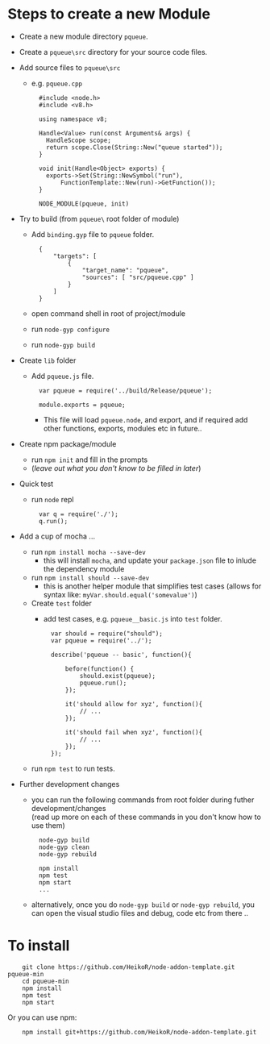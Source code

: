 
# Steps to create a new Module

- Create a new module directory `pqueue`.
- Create a `pqueue\src` directory for your source code files.
- Add source files to `pqueue\src`
	- e.g. `pqueue.cpp`

			#include <node.h>
			#include <v8.h>

			using namespace v8;

			Handle<Value> run(const Arguments& args) {
			  HandleScope scope;
			  return scope.Close(String::New("queue started"));
			}

			void init(Handle<Object> exports) {
			  exports->Set(String::NewSymbol("run"),
			      FunctionTemplate::New(run)->GetFunction());
			}

			NODE_MODULE(pqueue, init)

- Try to build (from `pqueue\` root folder of module)
	- Add `binding.gyp` file to `pqueue` folder. 

			{
				"targets": [
					{
						"target_name": "pqueue",
						"sources": [ "src/pqueue.cpp" ]
					}
				]
			}

	- open command shell in root of project/module
	- run `node-gyp configure`
	- run `node-gyp build`
- Create `lib` folder
	- Add `pqueue.js` file.

			var pqueue = require('../build/Release/pqueue');

			module.exports = pqueue;

		- This file will load `pqueue.node`, and export, and if required add other functions, exports, modules etc in future.. 

- Create npm package/module
	- run `npm init` and fill in the prompts
	- (_leave out what you don't know to be filled in later_)

- Quick test
	- run `node` repl

			var q = require('./');
			q.run();

- Add a cup of mocha ...
	- run `npm install mocha --save-dev`
		- this will install `mocha`, and update your `package.json` file to inlude the dependency module
	- run `npm install should --save-dev`
		- this is another helper module that simplifies test cases (allows for syntax like: `myVar.should.equal('somevalue')`)
	- Create `test` folder
		- add test cases, e.g. `pqueue__basic.js` into `test` folder.

				var should = require("should");
				var pqueue = require('../');

				describe('pqueue -- basic', function(){

					before(function() {
						should.exist(pqueue);
						pqueue.run();
					});

					it('should allow for xyz', function(){
						// ...
					});

					it('should fail when xyz', function(){
						// ...
					});
				});
				
	- run `npm test` to run tests.

- Further development changes
	- you can run the following commands from root folder during futher development/changes  
	  (read up more on each of these commands in you don't know how to use them)

			node-gyp build
			node-gyp clean
			node-gyp rebuild

			npm install
			npm test
			npm start
			... 

	- alternatively, once you do `node-gyp build` or `node-gyp rebuild`, you can open the visual studio files and debug, code etc from there ..

# To install

		git clone https://github.com/HeikoR/node-addon-template.git pqueue-min
		cd pqueue-min
		npm install
		npm test
		npm start

Or you can use npm:

		npm install git+https://github.com/HeikoR/node-addon-template.git



